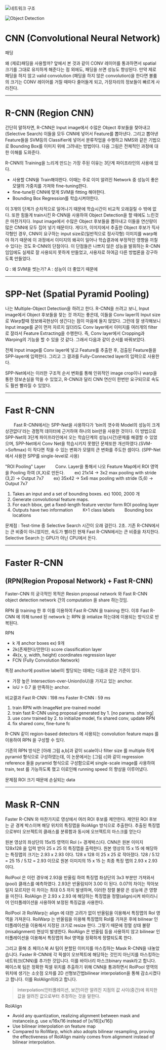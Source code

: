 ![네트워크 구조](https://mblogthumb-phinf.pstatic.net/MjAxNzA1MjRfMTUx/MDAxNDk1NTc3Nzc0Njkx.8puVyiN2JxwRfRHXTqfADa756daU1Lot-4KRIJf3iEgg.qxH477ZyCiwJBznmgKlnpVrrDGqezGVcHhvQH5-hBwUg.PNG.sogangori/multitask_cascase_vs_joint_learning.png?type=w2)

![Object Detection](https://mblogthumb-phinf.pstatic.net/MjAxNzA2MTVfMjc4/MDAxNDk3NDg2MTMxMzY5.x_zQ0lOYXXqSWaE1Iqv3L_DopMyoj8JlBwsWH7HgSpEg.6Mg2nntY74nlGOJmEzUOxONTUf_TRlKPoKfLr9tipvQg.PNG.sogangori/localizationVsDetection.png?type=w2)

# CNN (Convolutional Neural Network)

패딩

왜 (제로)패딩을 사용할까? 앞에서 본 것과 같이 CONV 레이어를 통과하면서 spatial 크기를 그대로 유지하게 해준다는 점 외에도, 패딩을 쓰면 성능도 향상된다. 만약 제로 패딩을 하지 않고 valid convolution (패딩을 하지 않은 convolution)을 한다면 볼륨의 크기는 CONV 레이어를 거칠 때마다 줄어들게 되고, 가장자리의 정보들이 빠르게 사라진다.



***


# R-CNN (Region CNN)

간단히 말하자면, R-CNN은 Input image에서 수많은 Object 후보들을 찾아내고(Selective Search) 이들을 모두 CNN에 넣어서 Feature를 뽑아낸다. 그리고 뽑아낸 Feature들을 SVM등의 Classifier에 넣어서 분류작업을 수행하고 NMS와 같은 기법으로 Bounding Box를 이미지 위에 그려내는 방법이다. 다음 그림은 전체적인 과정에 대한 이해를 도와준다.

R-CNN의 Training을 느리게 만드는 가장 주된 이유는 3단계 파이프라인의 사용에 있다.
* 사용할 CNN을 Train해야한다. 이때는 주로 이미 알려진 Network 중 성능이 좋은 모델의 가중치를 가져와 fine-tuning한다.
* fine-tune된 CNN에 맞게 SVM을 fitting 해야한다.
* Bounding Box Regression를 학습시켜야한다.

이 3개의 단계가 순차적으로 일어나기 때문에 학습시간이 비교적 오래걸릴 수 밖에 없다. 또한 힘들게 train시킨 R-CNN을 사용하여 Object Detection을 할 때에도 느린것은 마찬가지다. Input image에서 수많은 Object 후보들을 뽑아내고 이들을 연산량이 많은 CNN에 모두 집어 넣기 때문이다. 게다가, 이미지에서 추출한 Object 후보가 직사각형인 경우, CNN이 요구하는 input size로(일반적으로 정사각형) 이미지를 warp해야 하기 때문에 이 과정에서 이미지의 왜곡이 일어나 학습결과에 부정적인 영향을 끼칠 수 있다는 것도 R-CNN의 단점이다. 이 단점들은 나쁘지 않은 성능을 발휘하는 R-CNN임임에도 실제로 잘 사용되지 못하게 만들었고, 사용자로 하여금 다른 방법론을 강구하도록 만들었다. 



Q : 왜 SVM을 썻는가?
A : 성능이 더 좋았기 때문에


***


# SPP-Net (Spatial Pyramid Pooling)


나는 Multiple-Object Detection을 하려고 한다. R-CNN을 쓰려고 보니, Input image에서 Object 후보들을 찾는 것 까지는 좋은데, 이들을 Conv layer의 Input size로 Warp할때 정보왜곡현상이 생긴다는 점이 마음에 들지 않았다. 그런데 잘 생각해보니 Input image를 굳이 먼저 자르지 않더라도 Conv layer에서 이미지를 여러개의 filter로 잘라서 Feature Extracting을 수행한다. 즉, Conv layer에서 Cropping과 Warping의 기능을 할 수 있을 것 같다. 그래서 다음과 같이 순서를 바꿔보았다.


전체 Input image를 Conv layer에 넣고 Feature를 추출한 후, 검출된 Feature들을 SPP-layer에 입력한다. 그리고 그 결과를 Fully-Connected layer의 입력으로 사용한다.

SPP-Net에서는 이러한 구조적 순서 변화를 통해 인위적인 image crop이나 warp을 통한 정보손실을 막을 수 있었고, R-CNN과 달리 CNN 연산이 한번만 요구되므로 속도도 훨씬 빨라질 수 있었다.


***


# Fast R-CNN

  Fast R-CNN에서는 SPP-Net을 사용하다가 'bin의 갯수와 Model의 성능이 크게 상관없다'라는 경험적 데이터에 근거하여 하나의 bin만을 사용한 것이다. 이 방법으로 SPP-Net의 3단계 파이프라인에서 오는 학습단계의 성능(시간)문제를 해결할 수 있었으며, SPP-Net에서 Conv Net을 학습시키지 못했던 문제또한 개선하였다.(SVM->Softmax) 이 작다면 작을 수 있는 변화가 모델의 큰 변화를 주도한 셈이다. (SPP-Net에서 사용한 SPP를 single-level로 사용)

"ROI Pooling" Layer
  Conv. Layer을 통해서 나오 Feature Map에서 ROI 영역을 Pooling 하여 (X,X)로 만든다.
  ex) 21x14 -> 3x2 max pooling with stride (3,2) -> Output 7x7
  ex) 35x42 -> 5x6 max pooling with stride (5,6) -> Output 7x7

1. Takes an input and a set of bounding boxes. ex) 1000, 2000 개
2. Generate convolutional feature maps.
3. For each bbox, get a fixed-length feature verctor form ROI pooling layer
4. Outputs have two information
  K+1 class labels
  Bounding box locations

문제점 : Test-time 중 Selective Search 시간이 오래 걸린다. 2초. 기존 R-CNN에서는 큰 비중이 아니었지만, 속도가 빨라진 현재 Fast R-CNN에서는 큰 비중을 차지한다. Selective Search 는 GPU가 아닌 CPU에서 돈다.


***

# Faster R-CNN
## (RPN(Region Proposal Network) + Fast R-CNN)

Faster-CNN 의 궁극적인 목적은 Resion proposal network 와 Fast R-CNN object detection network 간의 computation 을 share 하는것임.

RPN 을 training 한 후 이를 이용하여 Fast R-CNN 을 training 한다. 이후 Fast R-CNN 에 의해 tuned 된 network 는 RPN 을 intialize 하는대에 이용되는 방식으로 반복된다.

RPN 
* k 개 anchor boxes ex) 9개
* 2k(존재한다/안한다) score classification layer
* 4k(x, y, width, height) coordinates regression layer
* FCN (Fully Convolution Network)

특정 anchor에 positive label이 할당되는 데에는 다음과 같은 기준이 있다.
* 가장 높은 Intersection-over-Union(IoU)을 가지고 있는 anchor.
* IoU > 0.7 을 만족하는 anchor.

비교결과
Fast R-CNN : 198 ms
Faster R-CNN : 59 ms

1. train RPN with ImageNet pre-trained model
2. train fast R-CNN using proposal generated by 1. [no params. sharing]
3. use conv trained by 2. to initialize model, fix shared conv, update RPN
4. fix shared conv, fine-tune fc

R-CNN 같이 region-based detectors 에 사용되는 convolution feature maps 를 이용하여 RPN 을 구성할 수 있다.

기존의 RPN 방식은 [아래 그림 a,b]과 같이 scale이나 filter size 를 multiple 하게 pyramid 형식으로 구성하였는데, 이 논문에서는 [그림 c]와 같이 regression reference 들을 pyramid 형식으로 구성함으로써 single-scale image를 사용하여 train, test 를 가능하도록 했고 이로인해 running speed 의 향상을 이루어냈다.

문제점
ROI 크기 때문에 손실되는 data

***


# Mask R-CNN

Faster R-CNN 와 마찬가지로 영상에서 여러 ROI 후보를 제안한다.
제안된 ROI 후보는 곧 경계 박스이며 해당 위치의 특징맵을 RoIAlign 방식으로 추출한다.
추출된 특징맵으로부터 오브젝트의 클래스를 분류함과 동시에 오브젝트의 마스크를 얻는다


원본 영상의 좌상단의 15x15 영역이 RoI (= 경계박스)다. 
CNN은 원본 이미지 128x128 을 입력 받아 25 x 25 의 특징맵을 출력한다.
원본 영상의 15 x 15 에 해당하는 특징맵의 크기는 2.93 x 2.93 이다.
128 x 128 이 25 x 25 로 작아졌다. 128 / 5.12 = 25 
15 / 5.12 = 2.93 이므로 원본 이미지의 15 x 15 는 최종 특징 맵의 2.93 x 2.93 이다.

RoIPool 은 이런 경우에 2.93을 반올림 하여 특징맵 좌상단의 3x3 부분만 가져와서(pool) 클래스를 예측하였다.
2.93은 반올림되어 3.00 이 된다.
0.07의 차이는 작아보일지 모르지만 이 차이는 최대 0.5 까지 발생하며, 이러한 정렬 불량 은 성능에 큰 영향을 미친다.
RoIAlign 은 2.93 x 2.93 에 해당하는 특징맵을 정렬(align)시켜 바이리니어 인터폴레이션을 사용하여 보정된 특징값을 사용한다.

RoIPool 과 RoIWarp는 align 에 대한 고려가 없이 반올림을 이용해서 특징맵의 RoI 영역을 가져온다.
RoIWarp 는 반올림을 이용해 특징맵의 RoI를 가져온 후에 bilinear 인터폴레이션을 이용해서 지정된 크기로 resize 한다.
그렇기 때문에 정렬 상태 불량(misalignment) 현상이 발생한다.
RoiAlign 은 반올림 등을 사용하지 않고 bilinear 인터폴레이션을 이용해서 특징맵의 RoI 영역을 정확하게 정렬되도록 한다.

그리고 올해 초 페이스북 AI 팀이 분할된 이미지를 마스킹하는 Mask R-CNN을 내놓았습니다. Faster R-CNN에 각 픽셀이 오브젝트에 해당하는 것인지 아닌지를 마스킹하는 네트워크(CNN)를 추가한 것입니다. 이를 바이너리 마스크binary mask라고 합니다. 페이스북 팀은 정확한 픽셀 위치를 추출하기 위해 CNN을 통과하면서 RoIPool 영역의 위치에 생기는 소숫점 오차를 2D 선형보간법bilinear interpolation을 통해 감소시켰다고 합니다. 이를 RoIAlign이라고 합니다.

> Interpolation(인터폴레이션, 보간)이란 알려진 지점의 값 사이(중간)에 위치한 값을 알려진 값으로부터 추정하는 것을 말한다.

RoIAlign
* Avoid any quantization, realizing alignment between mask and instance(e.g. use x/16x/16 instead of [x/16][x/16])
* Use bilinear interpolation on feature map
* Compared to RoIWarp, which also adopts bilinear resampling, proving the effectiveness of RoIAlign mainly comes from alignment instead of bilinear interpolation.
